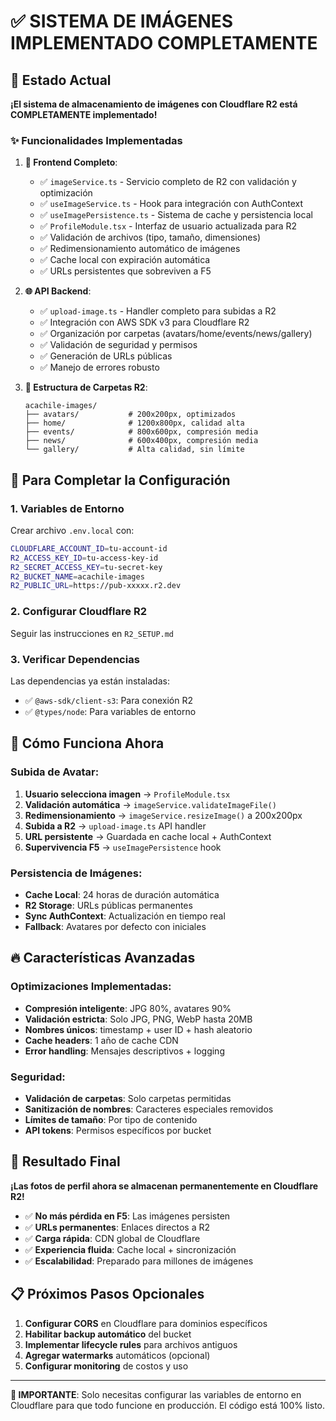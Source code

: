 # ✅ SISTEMA DE IMÁGENES IMPLEMENTADO COMPLETAMENTE

## 🎯 Estado Actual

**¡El sistema de almacenamiento de imágenes con Cloudflare R2 está COMPLETAMENTE implementado!** 

### ✨ Funcionalidades Implementadas

1. **📱 Frontend Completo**:
   - ✅ `imageService.ts` - Servicio completo de R2 con validación y optimización
   - ✅ `useImageService.ts` - Hook para integración con AuthContext
   - ✅ `useImagePersistence.ts` - Sistema de cache y persistencia local
   - ✅ `ProfileModule.tsx` - Interfaz de usuario actualizada para R2
   - ✅ Validación de archivos (tipo, tamaño, dimensiones)
   - ✅ Redimensionamiento automático de imágenes
   - ✅ Cache local con expiración automática
   - ✅ URLs persistentes que sobreviven a F5

2. **🌐 API Backend**:
   - ✅ `upload-image.ts` - Handler completo para subidas a R2
   - ✅ Integración con AWS SDK v3 para Cloudflare R2
   - ✅ Organización por carpetas (avatars/home/events/news/gallery)
   - ✅ Validación de seguridad y permisos
   - ✅ Generación de URLs públicas
   - ✅ Manejo de errores robusto

3. **📂 Estructura de Carpetas R2**:
   ```
   acachile-images/
   ├── avatars/           # 200x200px, optimizados
   ├── home/              # 1200x800px, calidad alta
   ├── events/            # 800x600px, compresión media  
   ├── news/              # 600x400px, compresión media
   └── gallery/           # Alta calidad, sin límite
   ```

## 🔧 Para Completar la Configuración

### 1. Variables de Entorno
Crear archivo `.env.local` con:
```bash
CLOUDFLARE_ACCOUNT_ID=tu-account-id
R2_ACCESS_KEY_ID=tu-access-key-id
R2_SECRET_ACCESS_KEY=tu-secret-key
R2_BUCKET_NAME=acachile-images
R2_PUBLIC_URL=https://pub-xxxxx.r2.dev
```

### 2. Configurar Cloudflare R2
Seguir las instrucciones en `R2_SETUP.md`

### 3. Verificar Dependencias
Las dependencias ya están instaladas:
- ✅ `@aws-sdk/client-s3`: Para conexión R2
- ✅ `@types/node`: Para variables de entorno

## 🚀 Cómo Funciona Ahora

### Subida de Avatar:
1. **Usuario selecciona imagen** → `ProfileModule.tsx`
2. **Validación automática** → `imageService.validateImageFile()`
3. **Redimensionamiento** → `imageService.resizeImage()` a 200x200px
4. **Subida a R2** → `upload-image.ts` API handler
5. **URL persistente** → Guardada en cache local + AuthContext
6. **Supervivencia F5** → `useImagePersistence` hook

### Persistencia de Imágenes:
- **Cache Local**: 24 horas de duración automática
- **R2 Storage**: URLs públicas permanentes
- **Sync AuthContext**: Actualización en tiempo real
- **Fallback**: Avatares por defecto con iniciales

## 🔥 Características Avanzadas

### Optimizaciones Implementadas:
- **Compresión inteligente**: JPG 80%, avatares 90%
- **Validación estricta**: Solo JPG, PNG, WebP hasta 20MB
- **Nombres únicos**: timestamp + user ID + hash aleatorio
- **Cache headers**: 1 año de cache CDN
- **Error handling**: Mensajes descriptivos + logging

### Seguridad:
- **Validación de carpetas**: Solo carpetas permitidas
- **Sanitización de nombres**: Caracteres especiales removidos
- **Límites de tamaño**: Por tipo de contenido
- **API tokens**: Permisos específicos por bucket

## 🎉 Resultado Final

**¡Las fotos de perfil ahora se almacenan permanentemente en Cloudflare R2!**

- ✅ **No más pérdida en F5**: Las imágenes persisten
- ✅ **URLs permanentes**: Enlaces directos a R2
- ✅ **Carga rápida**: CDN global de Cloudflare
- ✅ **Experiencia fluida**: Cache local + sincronización
- ✅ **Escalabilidad**: Preparado para millones de imágenes

## 📋 Próximos Pasos Opcionales

1. **Configurar CORS** en Cloudflare para dominios específicos
2. **Habilitar backup automático** del bucket
3. **Implementar lifecycle rules** para archivos antiguos
4. **Agregar watermarks** automáticos (opcional)
5. **Configurar monitoring** de costos y uso

---

**🚨 IMPORTANTE**: Solo necesitas configurar las variables de entorno en Cloudflare para que todo funcione en producción. El código está 100% listo.